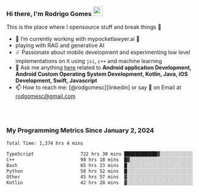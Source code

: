 
### Hi there, I'm Rodrigo Gomes <img src="https://media.giphy.com/media/hvRJCLFzcasrR4ia7z/giphy.gif" width="25px">
This is the place where I opensource stuff and break things 🤣
- 🔭 I’m currently working with mypocketlawyer.ai 💜
- playing with RAG and generative AI
- ☄️ Passionate about mobile development and experimenting low level implementations on it using `jsi`, `c++` and machine learning
- 💬 Ask me anything [here](https://github.com/rodgomesc/rodgomesc/issues) related to <b>Android application Development, Android Custom Operating System Development, Kotlin, Java, iOS Development, Swift, Javascript</b>
- 📫 How to reach me: [@rodgomesc][linkedin] or say 👋 on Email at [rodgomesc@gmail.com](mailto:rodgomesc@gmail.com)


<br/>

<!-- 
<picture>
  <img src="/github-metrics.svg" alt="Metrics">
</picture>
-->

</br>

### My Programming Metrics Since January 2, 2024 


<!--START_SECTION:waka-->

```txt
Total Time: 1,374 hrs 4 mins

TypeScript                 722 hrs 30 mins ████████████▓░░░░░░░░░░░░   50.88 %
C++                        98 hrs 18 mins  █▓░░░░░░░░░░░░░░░░░░░░░░░   06.92 %
Bash                       65 hrs 23 mins  █░░░░░░░░░░░░░░░░░░░░░░░░   04.61 %
Python                     58 hrs 52 mins  █░░░░░░░░░░░░░░░░░░░░░░░░   04.15 %
Other                      45 hrs 57 mins  ▓░░░░░░░░░░░░░░░░░░░░░░░░   03.24 %
Kotlin                     42 hrs 20 mins  ▓░░░░░░░░░░░░░░░░░░░░░░░░   02.98 %
```

<!--END_SECTION:waka-->
